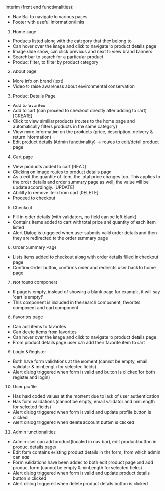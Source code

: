 Interim (front end functionalities):
- Nav Bar to navigate to various pages
- Footer with useful information/links

1) Home page
- Products listed along with the category that they belong to
- Can hover over the image and click to navigate to product details page
- Image slide show, can click previous and next to view brand banners
- Search bar to search for a particular product
- Product filter, to filter by product category

2) About page
- More info on brand (text)
- Video to raise awareness about environmental conservation

3) Product Details Page
- Add to favorites
- Add to cart (can proceed to checkout directly after adding to cart) [CREATE]
- Click to view similiar products (routes to the home page and automatically filters
products in the same category)
- View more information on the products (price, description, delivery & return information)
- Edit product details (Admin functionality) -> routes to edit/detail product page 

4) Cart page
- View products added to cart [READ]
- Clicking on image routes to product details page
- As u edit the quantity of item, the total price changes too. This applies to the order details and 
order summary page as well, the value will be update accordingly. [UPDATE]
- Abililty to remove item from cart [DELETE]
- Proceed to checkout

5) Checkout
- Fill in order details (with validators, no field can be left blank)
- Contains items added to cart with total price and quantity of each item listed
- Alert Dialog is triggered when user submits valid order details and then they are redirected to the order summary page

6) Order Summary Page
- Lists items added to checkout along with order details filled in checkout page
- Confirm Order button, confirms order and redirects user back to home page

7) Not found component
- If page is empty, instead of showing a blank page for example, it will say 'cart is empty!'
- This component is included in the search component, favorites component and cart component

8) Favorites page
- Can add items to favorites
- Can delete items from favorites
- Can hover over the image and click to navigate to product details page
- From product details page user can add their favorite item to cart

9) Login & Register
- Both have form validations at the moment (cannot be empty, email validator & minLength for selected fields)
- Alert dialog triggered when form is valid and button is clicked(for both register and login)

10) User profile
- Has hard coded values at the moment due to lack of user authentication 
- Has form validations (cannot be empty, email validator and minLength for selected fields)
- Alert dialog triggered when form is valid and update profile button is clicked
- Alert dialog triggered when delete account button is clicked

11) Admin functionalities:
- Admin user can add product(located in nav bar), edit product(button in product details page)
- Edit form contains existing product details in the form, from which admin can edit
- Form validations have been added to both edit product page and add product form (cannot be empty & minLength for selected fields)
- Alert dialog triggered when form is valid and update product details button is clicked
- Alert dialog triggered when delete product details button is clicked

